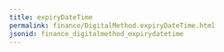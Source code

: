 ```yaml
---
title: expiryDateTime
permalink: finance/DigitalMethod.expiryDateTime.html
jsonid: finance_digitalmethod_expirydatetime
---
```

